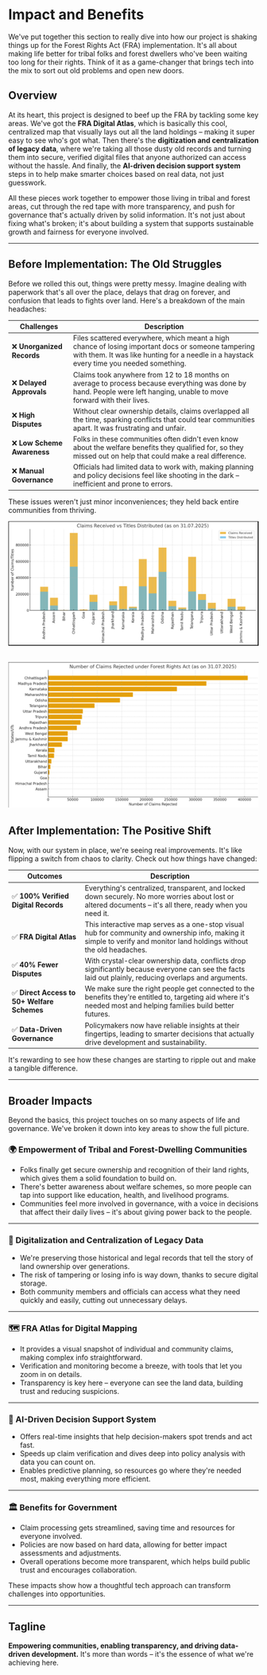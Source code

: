 # Impact and Benefits

We've put together this section to really dive into how our project is shaking things up for the Forest Rights Act (FRA) implementation. It's all about making life better for tribal folks and forest dwellers who've been waiting too long for their rights. Think of it as a game-changer that brings tech into the mix to sort out old problems and open new doors.




## Overview
At its heart, this project is designed to beef up the FRA by tackling some key areas. We've got the **FRA Digital Atlas**, which is basically this cool, centralized map that visually lays out all the land holdings – making it super easy to see who's got what. Then there's the **digitization and centralization of legacy data**, where we're taking all those dusty old records and turning them into secure, verified digital files that anyone authorized can access without the hassle. And finally, the **AI-driven decision support system** steps in to help make smarter choices based on real data, not just guesswork.

All these pieces work together to empower those living in tribal and forest areas, cut through the red tape with more transparency, and push for governance that's actually driven by solid information. It's not just about fixing what's broken; it's about building a system that supports sustainable growth and fairness for everyone involved.

---

## Before Implementation: The Old Struggles
Before we rolled this out, things were pretty messy. Imagine dealing with paperwork that's all over the place, delays that drag on forever, and confusion that leads to fights over land. Here's a breakdown of the main headaches:

| Challenges | Description |
|-------------|--------------|
| ❌ **Unorganized Records** | Files scattered everywhere, which meant a high chance of losing important docs or someone tampering with them. It was like hunting for a needle in a haystack every time you needed something. |
| ❌ **Delayed Approvals** | Claims took anywhere from 12 to 18 months on average to process because everything was done by hand. People were left hanging, unable to move forward with their lives. |
| ❌ **High Disputes** | Without clear ownership details, claims overlapped all the time, sparking conflicts that could tear communities apart. It was frustrating and unfair. |
| ❌ **Low Scheme Awareness** | Folks in these communities often didn't even know about the welfare benefits they qualified for, so they missed out on help that could make a real difference. |
| ❌ **Manual Governance** | Officials had limited data to work with, making planning and policy decisions feel like shooting in the dark – inefficient and prone to errors. |

These issues weren't just minor inconveniences; they held back entire communities from thriving.

![Claims vs Titles Distributed](../images/claims_vs_titles.png)

![Rejected claims](../images/rejected_claims.png)
---

## After Implementation: The Positive Shift
Now, with our system in place, we're seeing real improvements. It's like flipping a switch from chaos to clarity. Check out how things have changed:

| Outcomes | Description |
|-----------|--------------|
| ✅ **100% Verified Digital Records** | Everything's centralized, transparent, and locked down securely. No more worries about lost or altered documents – it's all there, ready when you need it. |
| ✅ **FRA Digital Atlas** | This interactive map serves as a one-stop visual hub for community and ownership info, making it simple to verify and monitor land holdings without the old headaches. |
| ✅ **40% Fewer Disputes** | With crystal-clear ownership data, conflicts drop significantly because everyone can see the facts laid out plainly, reducing overlaps and arguments. |
| ✅ **Direct Access to 50+ Welfare Schemes** | We make sure the right people get connected to the benefits they're entitled to, targeting aid where it's needed most and helping families build better futures. |
| ✅ **Data-Driven Governance** | Policymakers now have reliable insights at their fingertips, leading to smarter decisions that actually drive development and sustainability. |

It's rewarding to see how these changes are starting to ripple out and make a tangible difference.

---

## Broader Impacts
Beyond the basics, this project touches on so many aspects of life and governance. We've broken it down into key areas to show the full picture.




### 🌍 Empowerment of Tribal and Forest-Dwelling Communities
- Folks finally get secure ownership and recognition of their land rights, which gives them a solid foundation to build on.
- There's better awareness about welfare schemes, so more people can tap into support like education, health, and livelihood programs.
- Communities feel more involved in governance, with a voice in decisions that affect their daily lives – it's about giving power back to the people.

<hr>




### 💾 Digitalization and Centralization of Legacy Data
- We're preserving those historical and legal records that tell the story of land ownership over generations.
- The risk of tampering or losing info is way down, thanks to secure digital storage.
- Both community members and officials can access what they need quickly and easily, cutting out unnecessary delays.

<hr>




### 🗺 FRA Atlas for Digital Mapping
- It provides a visual snapshot of individual and community claims, making complex info straightforward.
- Verification and monitoring become a breeze, with tools that let you zoom in on details.
- Transparency is key here – everyone can see the land data, building trust and reducing suspicions.

<hr>




### 🤖 AI-Driven Decision Support System
- Offers real-time insights that help decision-makers spot trends and act fast.
- Speeds up claim verification and dives deep into policy analysis with data you can count on.
- Enables predictive planning, so resources go where they're needed most, making everything more efficient.

<hr>

### 🏛 Benefits for Government
- Claim processing gets streamlined, saving time and resources for everyone involved.
- Policies are now based on hard data, allowing for better impact assessments and adjustments.
- Overall operations become more transparent, which helps build public trust and encourages collaboration.

These impacts show how a thoughtful tech approach can transform challenges into opportunities.

---

## Tagline
**Empowering communities, enabling transparency, and driving data-driven development.** It's more than words – it's the essence of what we're achieving here.